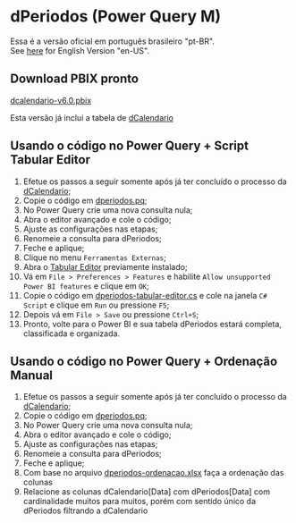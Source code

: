 # dPeriodos (Power Query M)  

Essa é a versão oficial em português brasileiro "pt-BR".  
See [here](https://github.com/alisonpezzott/dperiods-powerquery) for English Version "en-US".  


## Download PBIX pronto
[dcalendario-v6.0.pbix](https://github.com/alisonpezzott/dcalendario-powerquery/releases/tag/v6.0) 

Esta versão já inclui a tabela de [dCalendario](https://github.com/alisonpezzott/dcalendario-powerquery)

## Usando o código no Power Query + Script Tabular Editor
1. Efetue os passos a seguir somente após já ter concluído o processo da [dCalendario](https://github.com/alisonpezzott/dcalendario-powerquery);
2. Copie o código em [dperiodos.pq](dperiodos.pq);
3. No Power Query crie uma nova consulta nula;
4. Abra o editor avançado e cole o código;
5. Ajuste as configurações nas etapas;
6. Renomeie a consulta para dPeriodos;
7. Feche e aplique;
8. Clique no menu `Ferramentas Externas`;
9. Abra o [Tabular Editor](https://www.sqlbi.com/tools/tabular-editor) previamente instalado;
10. Vá em `File > Preferences > Features` e habilite `Allow unsupported Power BI features` e clique em `OK`;
11. Copie o código em [dperiodos-tabular-editor.cs](dperiodos-tabular-editor.cs) e cole na janela `C# Script` e clique em `Run` ou pressione `F5`;
12. Depois vá em `File > Save` ou pressione `Ctrl+S`;
13. Pronto, volte para o Power BI e sua tabela dPeriodos estará completa, classificada e organizada.

## Usando o código no Power Query + Ordenação Manual
1. Efetue os passos a seguir somente após já ter concluído o processo da [dCalendario](https://github.com/alisonpezzott/dcalendario-powerquery);
2. Copie o código em [dperiodos.pq](dperiodos.pq);
3. No Power Query crie uma nova consulta nula;
4. Abra o editor avançado e cole o código;
5. Ajuste as configurações nas etapas;
6. Renomeie a consulta para dPeriodos;
7. Feche e aplique;
8. Com base no arquivo [dperiodos-ordenacao.xlsx](dperiodos-ordenacao.xlsx) faça a ordenação das colunas
9. Relacione as colunas dCalendario[Data] com dPeriodos[Data] com cardinalidade muitos para muitos, porém com sentido único da dPeriodos filtrando a dCalendario


